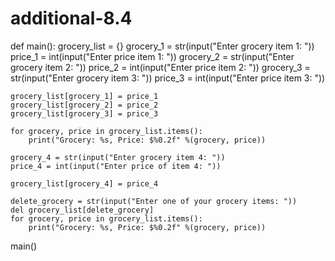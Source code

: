 # additional-8.4

def main():
    grocery_list = {}
    grocery_1 = str(input("Enter grocery item 1: "))
    price_1 = int(input("Enter price item 1: "))
    grocery_2 = str(input("Enter grocery item 2: "))
    price_2 = int(input("Enter price item 2: "))
    grocery_3 = str(input("Enter grocery item 3: "))
    price_3 = int(input("Enter price item 3: "))
    
    grocery_list[grocery_1] = price_1
    grocery_list[grocery_2] = price_2
    grocery_list[grocery_3] = price_3
    
    for grocery, price in grocery_list.items():
        print("Grocery: %s, Price: $%0.2f" %(grocery, price))
        
    grocery_4 = str(input("Enter grocery item 4: "))
    price_4 = int(input("Enter price of item 4: "))
    
    grocery_list[grocery_4] = price_4
    
    delete_grocery = str(input("Enter one of your grocery items: "))
    del grocery_list[delete_grocery]
    for grocery, price in grocery_list.items():
        print("Grocery: %s, Price: $%0.2f" %(grocery, price))
        
main()
